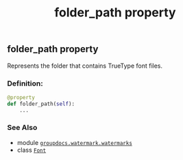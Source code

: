 ﻿---
title: folder_path property
second_title: GroupDocs.Watermark for Python via .NET API References
description: 
type: docs
url: /python-net/groupdocs.watermark.watermarks/font/folder_path/
is_root: false
weight: 50
---

## folder_path property


Represents the folder that contains TrueType font files.
### Definition:
```python
@property
def folder_path(self):
    ...
```

### See Also
* module [`groupdocs.watermark.watermarks`](../../)
* class [`Font`](/watermark/python-net/groupdocs.watermark.watermarks/font)

